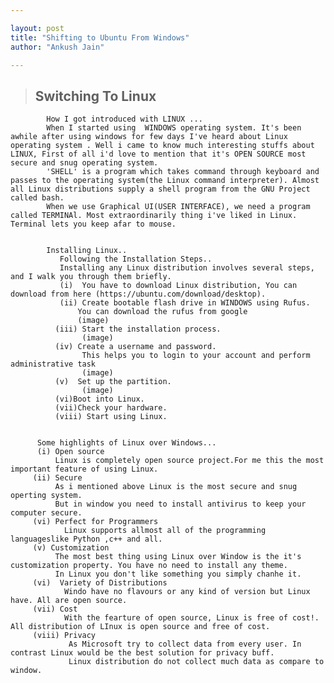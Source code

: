 ```yaml
---

layout:	post
title: "Shifting to Ubuntu From Windows"
author: "Ankush Jain"

---
```


> ## Switching To Linux
            How I got introduced with LINUX ...
            When I started using  WINDOWS operating system. It's been awhile after using windows for few days I've heard about Linux operating system . Well i came to know much interesting stuffs about LINUX, First of all i'd love to mention that it's OPEN SOURCE most secure and snug operating system.
            'SHELL' is a program which takes command through keyboard and passes to the operating system(the Linux command interpreter). Almost all Linux distributions supply a shell program from the GNU Project called bash.
            When we use Graphical UI(USER INTERFACE), we need a program called TERMINAl. Most extraordinarily thing i've liked in Linux. Terminal lets you keep afar to mouse.


            Installing Linux..
               Following the Installation Steps..
               Installing any Linux distribution involves several steps, and I walk you through them briefly.
               (i)  You have to download Linux distribution, You can download from here (https://ubuntu.com/download/desktop).
               (ii) Create bootable flash drive in WINDOWS using Rufus.
                   You can download the rufus from google
                   (image)
              (iii) Start the installation process.
                    (image)
              (iv) Create a username and password.
                    This helps you to login to your account and perform administrative task
                    (image)
              (v)  Set up the partition.
                    (image)
              (vi)Boot into Linux.
              (vii)Check your hardware.
              (viii) Start using Linux.


          Some highlights of Linux over Windows...
          (i) Open source
              Linux is completely open source project.For me this the most important feature of using Linux.
         (ii) Secure
              As i mentioned above Linux is the most secure and snug operting system.
              But in window you need to install antivirus to keep your computer secure.
         (vi) Perfect for Programmers
                Linux supports allmost all of the programming languageslike Python ,c++ and all.
         (v) Customization
              The most best thing using Linux over Window is the it's customization property. You have no need to install any theme.
              In Linux you don't like something you simply chanhe it.
         (vi)  Variety of Distributions
                Windo have no flavours or any kind of version but Linux have. All are open source.
         (vii) Cost
                With the fearture of open source, Linux is free of cost!. All distribution of LInux is open source and free of cost.
         (viii) Privacy
                 As Microsoft try to collect data from every user. In contrast Linux would be the best solution for privacy buff.
                 Linux distribution do not collect much data as compare to window.

